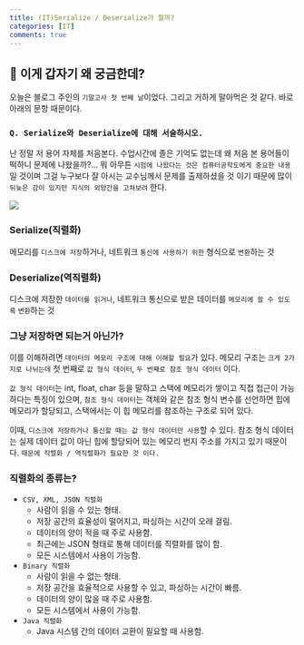 ```yaml
---
title: (IT)Serialize / Deserialize가 뭘까?
categories: [IT]
comments: true
---
```


## 🤨 이게 갑자기 왜 궁금한데?
오늘은 블로그 주인의 `기말고사 첫 번째 날`이었다. 그리고 거하게 말아먹은 것 같다. 바로 아래의 문항 때문이다.
<br>
### `Q. Serialize와 Deserialize에 대해 서술하시오.`
난 정말 저 용어 자체를 처음본다. 수업시간에 졸은 기억도 없는데 왜 처음 본 용어들이 떡하니 문제에 나왔을까?... 뭐 아무튼 `시험에 나왔다는 것은 컴퓨터공학도에게 중요한 내용`일 것이며 그걸 누구보다 잘 아시는 교수님께서 문제를 출제하셨을 것 이기 때문에 많이 `뒤늦은 감이 있지만 지식의 외양간을 고쳐보려` 한다.

<img src="https://ambition-kwon.github.io/assets/img/it4-1.png">

### **Serialize(직렬화)**
메모리를 `디스크에 저장`하거나, 네트워크 `통신에 사용하기 위한` 형식으로 `변환`하는 것

### **Deserialize(역직렬화)**
디스크에 저장한 `데이터를 읽거나`, 네트워크 통신으로 받은 데이터를 `메모리에 쓸 수 있도록` `변환`하는 것

### **그냥 저장하면 되는거 아닌가?**
이를 이해하려면 `데이터의 메모리 구조에 대해 이해할 필요`가 있다. 메모리 구조는 `크게 2가지로 나뉘는데` 첫 번째로 `값 형식 데이터`, `두 번째로 참조 형식 데이터` 이다.

`값 형식 데이터`는 int, float, char 등을 말하고 스택에 메모리가 쌓이고 직접 접근이 가능하다는 특징이 있으며, `참조 형식 데이터`는 객체와 같은 참조 형식 변수를 선언하면 힙에 메모리가 할당되고, 스택에서는 이 힙 메모리를 참조하는 구조로 되어 있다.


이때, `디스크에 저장하거나 통신할 때는 값 형식 데이터만 사용`할 수 있다. 참조 형식 데이터는 실제 데이터 값이 아닌 힙에 할당되어 있는 메모리 번지 주소를 가지고 있기 때문이다. `때문에 직렬화 / 역직렬화가 필요한 것 이다.`

### **직렬화의 종류는?**
- `CSV, XML, JSON 직렬화`
    - 사람이 읽을 수 있는 형태.
    - 저장 공간의 효율성이 떨어지고, 파싱하는 시간이 오래 걸림.
    - 데이터의 양이 적을 때 주로 사용함.
    - 최근에는 JSON 형태로 통해 데이터를 직렬화를 많이 함.
    - 모든 시스템에서 사용이 가능함.
- `Binary 직렬화`
    - 사람이 읽을 수 없는 형태.
    - 저장 공간을 효율적으로 사용할 수 있고, 파싱하는 시간이 빠름.
    - 데이터의 양이 많을 때 주로 사용함.
    - 모든 시스템에서 사용이 가능함.
- `Java 직렬화`
    - Java 시스템 간의 데이터 교환이 필요할 때 사용함.
